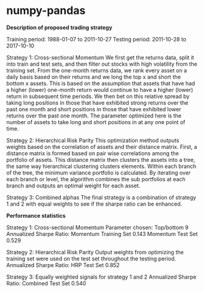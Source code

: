 # numpy-pandas

**Description of proposed trading strategy**

Training period: 1988-01-07 to 2011-10-27
Testing period: 2011-10-28 to 2017-10-10

Strategy 1: Cross-sectional Momentum
We first get the returns data, split it into train and test sets, and then filter out stocks with high 
volatility from the training set. From the one-month returns data, we rank every asset on a daily 
basis based on their returns and we long the top x and short the bottom x assets. This is based on 
the assumption that assets that have had a higher (lower) one-month return would continue to have 
a higher (lower) return in subsequent time periods. We then bet on this relative spread by taking 
long positions in those that have exhibited strong returns over the past one month and short 
positions in those that have exhibited lower returns over the past one month. The parameter 
optimized here is the number of assets to take long and short positions in at any one point of time.

Strategy 2: Hierarchical Risk Parity
This optimization method outputs weights based on the correlation of assets and their distance 
matrix. First, a distance matrix is formed based on pair wise correlations among the portfolio of 
assets. This distance matrix then clusters the assets into a tree, the same way hierarchical clustering 
clusters elements. Within each branch of the tree, the minimum variance portfolio is calculated. By 
iterating over each branch or level, the algorithm combines the sub portfolios at each branch and 
outputs an optimal weight for each asset.

Strategy 3: Combined alphas
The final strategy is a combination of strategy 1 and 2 with equal weights to see if the sharpe ratio 
can be enhanced.

**Performance statistics**

Strategy 1: Cross-sectional Momentum
Parameter chosen: Top/bottom 9
Annualized Sharpe Ratio:
Momentum Training Set 0.143 
Momentum Test Set 0.529

Strategy 2: Hierarchical Risk Parity
Output weights from optimizing the training set were used on the test set throughout the testing period.
Annualized Sharpe Ratio: HRP Test Set 0.852

Strategy 3: Equally weighted signals for strategy 1 and 2
Annualized Sharpe Ratio: Combined Test Set 0.540

